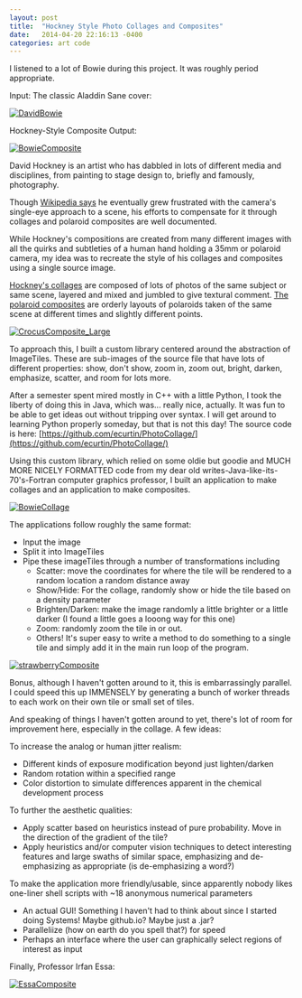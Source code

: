 ```yaml
---
layout: post
title:  "Hockney Style Photo Collages and Composites"
date:   2014-04-20 22:16:13 -0400
categories: art code
---
```


I listened to a lot of Bowie during this project. It was roughly period appropriate.
<!--more-->
Input: The classic Aladdin Sane cover:

[![DavidBowie](https://farm6.staticflickr.com/5639/23843394850_687950a302_o.jpg)](https://www.flickr.com/photos/emilymaycurtin/23843394850/in/datetaken/ "DavidBowie")

Hockney-Style Composite Output:

[![BowieComposite](https://farm6.staticflickr.com/5674/23510842914_bf9fe8aafb_o.png)](https://www.flickr.com/photos/emilymaycurtin/23510842914/in/datetaken/ "BowieComposite")

David Hockney is an artist who has dabbled in lots of different media and disciplines, from painting to stage design to, briefly and famously, photography.

Though [Wikipedia says](http://en.wikipedia.org/wiki/David_Hockney#The_.22joiners.22) he eventually grew frustrated with the camera's single-eye approach to a scene, his efforts to compensate for it through collages and polaroid composites are well documented.

While Hockney's compositions are created from many different images with all the quirks and subtleties of a human hand holding a 35mm or polaroid camera, my idea was to recreate the style of his collages and composites using a single source image.

[Hockney's collages](http://www.hockneypictures.com/photos/photos_collages.php) are composed of lots of photos of the same subject or same scene, layered and mixed and jumbled to give textural comment. [The polaroid composites](http://www.hockneypictures.com/photos/photos_polaroids.php) are orderly layouts of polaroids taken of the same scene at different times and slightly different points.

[![CrocusComposite_Large](https://farm6.staticflickr.com/5714/24139063255_d07179d9e0_c.jpg)](https://www.flickr.com/photos/emilymaycurtin/24139063255/in/datetaken/ "CrocusComposite_Large")

To approach this, I built a custom library centered around the abstraction of ImageTiles. These are sub-images of the source file that have lots of different properties: show, don't show, zoom in, zoom out, bright, darken, emphasize, scatter, and room for lots more.

After a semester spent mired mostly in C++ with a little Python, I took the liberty of doing this in Java, which was... really nice, actually. It was fun to be able to get ideas out without tripping over syntax. I will get around to learning Python properly someday, but that is not this day! The source code is here: [https://github.com/ecurtin/PhotoCollage/](https://github.com/ecurtin/PhotoCollage/)

Using this custom library, which relied on some oldie but goodie and MUCH MORE NICELY FORMATTED code from my dear old writes-Java-like-its-70's-Fortran computer graphics professor, I built an application to make collages and an application to make composites.

[![BowieCollage](https://farm6.staticflickr.com/5639/24139061985_a50b10419c_o.png)](https://www.flickr.com/photos/emilymaycurtin/24139061985/in/datetaken/ "BowieCollage")

The applications follow roughly the same format:

*   Input the image
*   Split it into ImageTiles
*   Pipe these imageTiles through a number of transformations including
    *   Scatter: move the coordinates for where the tile will be rendered to a random location a random distance away
    *   Show/Hide: For the collage, randomly show or hide the tile based on a density parameter
    *   Brighten/Darken: make the image randomly a little brighter or a little darker (I found a little goes a looong way for this one)
    *   Zoom: randomly zoom the tile in or out.
    *   Others! It's super easy to write a method to do something to a single tile and simply add it in the main run loop of the program.

[![strawberryComposite](https://farm2.staticflickr.com/1668/24030956762_e9f461e63a_b.jpg)](https://www.flickr.com/photos/emilymaycurtin/24030956762/in/datetaken/ "strawberryComposite")

Bonus, although I haven't gotten around to it, this is embarrassingly parallel. I could speed this up IMMENSELY by generating a bunch of worker threads to each work on their own tile or small set of tiles.

And speaking of things I haven't gotten around to yet, there's lot of room for improvement here, especially in the collage. A few ideas:

To increase the analog or human jitter realism:

*   Different kinds of exposure modification beyond just lighten/darken
*   Random rotation within a specified range
*   Color distortion to simulate differences apparent in the chemical development process

To further the aesthetic qualities:

*   Apply scatter based on heuristics instead of pure probability. Move in the direction of the gradient of the tile?
*   Apply heuristics and/or computer vision techniques to detect interesting features and large swaths of similar space, emphasizing and de-emphasizing as appropriate (is de-emphasizing a word?)

To make the application more friendly/usable, since apparently nobody likes one-liner shell scripts with ~18 anonymous numerical parameters

*   An actual GUI! Something I haven't had to think about since I started doing Systems! Maybe github.io? Maybe just a .jar?
*   Paralleliize (how on earth do you spell that?) for speed
*   Perhaps an interface where the user can graphically select regions of interest as input

Finally, Professor Irfan Essa:

[![EssaComposite](https://farm2.staticflickr.com/1670/24139068935_5fb6a0cf11_o.png)](https://www.flickr.com/photos/emilymaycurtin/24139068935/in/datetaken/ "EssaComposite")

